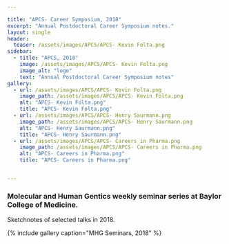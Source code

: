 ```yaml
---

title: "APCS- Career Symposium, 2018"
excerpt: "Annual Postdoctoral Career Symposium notes."
layout: single
header:
  teaser: /assets/images/APCS/APCS- Kevin Folta.png
sidebar:
  - title: "APCS, 2018"
    image: /assets/images/APCS/APCS- Kevin Folta.png
    image_alt: "logo"
    text: "Annual Postdoctoral Career Symposium notes"
gallery:
  - url: /assets/images/APCS/APCS- Kevin Folta.png
    image_path: /assets/images/APCS/APCS- Kevin Folta.png
    alt: "APCS- Kevin Folta.png"
    title: "APCS- Kevin Folta.png"
  - url: /assets/images/APCS/APCS- Henry Saurmann.png
    image_path: /assets/images/APCS/APCS- Henry Saurmann.png
    alt: "APCS- Henry Saurmann.png"
    title: "APCS- Henry Saurmann.png"
  - url: /assets/images/APCS/APCS- Careers in Pharma.png
    image_path: /assets/images/APCS/APCS- Careers in Pharma.png
    alt: "APCS- Careers in Pharma.png"
    title: "APCS- Careers in Pharma.png"


---
```


### Molecular and Human Gentics weekly seminar series at Baylor College of Medicine.
Sketchnotes of selected talks in 2018.

{% include gallery caption="MHG Seminars, 2018" %}
